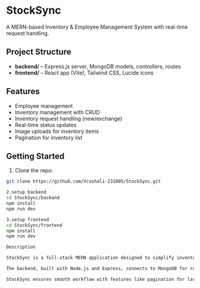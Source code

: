 # StockSync

A MERN-based Inventory & Employee Management System with real-time request handling.

## Project Structure
- **backend/** – Express.js server, MongoDB models, controllers, routes
- **frontend/** – React app (Vite), Tailwind CSS, Lucide icons

## Features
- Employee management
- Inventory management with CRUD
- Inventory request handling (new/exchange)
- Real-time status updates
- Image uploads for inventory items
- Pagination for inventory list

## Getting Started

1. Clone the repo:

```bash
git clone https://github.com/Vrushali-231005/StockSync.git

2.setup backend
cd StockSync/backend
npm install
npm run dev

3.setup frontend
cd StockSync/frontend
npm install
npm run dev

Description

StockSync is a full-stack MERN application designed to simplify inventory and employee management in organizations. With this system, administrators can efficiently manage employees, track inventory items, and handle real-time inventory requests. The app supports both new and exchange requests, allowing employees to request new items or replace defective ones seamlessly.

The backend, built with Node.js and Express, connects to MongoDB for robust data management. Inventory items include details such as name, description, category, total quantity, available quantity, and images. Administrators can perform CRUD operations on inventory and monitor all requests in real-time. The frontend leverages React with Vite, Tailwind CSS, and Lucide icons for a fast, responsive, and visually appealing interface.

StockSync ensures smooth workflow with features like pagination for large inventory lists, image uploads for easier identification of items, and automated handling of employee-inventory assignments. It is ideal for small to medium-sized organizations aiming to digitize their inventory management processes while maintaining simplicity and efficiency.